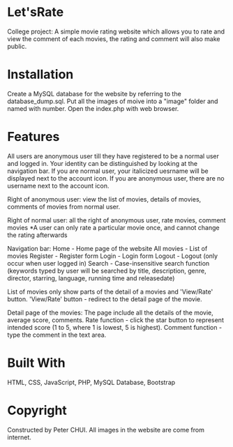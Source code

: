 # Let'sRate 
College project: A simple movie rating website which allows you to rate and view the comment of each movies, the rating and comment will also make public.

# Installation
Create a MySQL database for the website by referring to the database_dump.sql.
Put all the images of moive into a "image" folder and named with number. 
Open the index.php with web browser.

# Features
All users are anonymous user till they have registered to be a normal user and logged in.
Your identity can be distinguished by looking at the navigation bar.
If you are normal user, your italicized uesrname will be displayed next to the account icon.
If you are anonymous user, there are no username next to the account icon.

Right of anonymous user: 
view the list of movies, details of movies, comments of movies from normal user.

Right of normal user:
all the right of anonymous user, rate movies, comment movies
*A user can only rate a particular movie once, and cannot change the rating afterwards

Navigation bar:
Home - Home page of the website
All movies - List of movies
Register - Register form
Login - Login form
Logout - Logout (only occur when user logged in)
Search - Case-insensitive search function (keywords typed by user will be searched by title, description, genre, director, starring, language, running time and releasedate)

List of movies only show parts of the detail of a movies and 'View/Rate' button.
'View/Rate' button - redirect to the detail page of the movie.

Detail page of the movies:
The page include all the details of the movie, average score, comments.
Rate function - click the star button to represent intended score (1 to 5, where 1 is lowest, 5 is highest).
Comment function - type the comment in the text area.

# Built With
HTML, CSS, JavaScript, PHP, MySQL Database, Bootstrap

# Copyright
Constructed by Peter CHUI.
All images in the website are come from internet.
